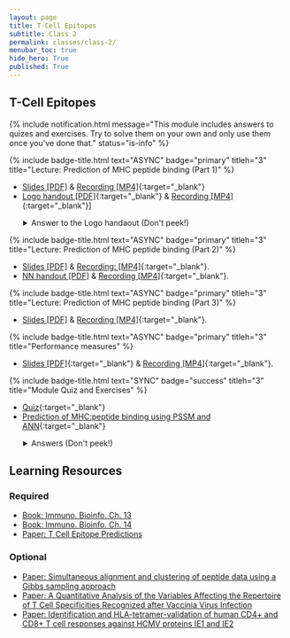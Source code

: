 ```yaml
---
layout: page
title: T-Cell Epitopes
subtitle: Class 2
permalink: classes/class-2/
menubar_toc: true
hide_hero: True
published: True
---
```


## T-Cell Epitopes 

{% include notification.html message="This module includes answers to quizes and exercises. Try to solve them on your own and only use them once you've done that." status="is-info" %}

{% include badge-title.html text="ASYNC" badge="primary" titleh="3" title="Lecture: Prediction of MHC peptide binding (Part 1)" %}

- [Slides [PDF]](http://www.cbs.dtu.dk/courses/27685.imm/presentations/MHCbinding_2020_part1.pdf) & [Recording [MP4]](http://www.cbs.dtu.dk/courses/27685.imm/recordings/MHC_part1.mp4){:target="_blank"}
- [Logo handout [PDF]](http://www.cbs.dtu.dk/courses/27685.imm/presentations/Ex_Logo.pdf){:target="_blank"} & [Recording [MP4]](http://www.cbs.dtu.dk/courses/27685.imm/recordings/Ex_Logo.mp4){:target="_blank"}]

<details style="padding-left:25px">

  <summary markdown="span">
    Answer to the Logo handaout (Don't peek!)
  </summary>

  - [Answers Logo handout Logo handout [PDF]](http://www.cbs.dtu.dk/courses/27685.imm/presentations/Ex_Logo_ans.pdf)
  
</details>

{% include badge-title.html text="ASYNC" badge="primary" titleh="3" title="Lecture: Prediction of MHC peptide binding (Part 2)" %}
- [Slides [PDF]](http://www.cbs.dtu.dk/courses/27685.imm/presentations/MHCbinding_2020_part2.pdf) & [Recording: [MP4]](http://www.cbs.dtu.dk/courses/27685.imm/recordings/MHC_part2.mp4){:target="_blank"}.
- [NN handout [PDF]](http://www.cbs.dtu.dk/courses/27685.imm/presentations/NN_handout.pdf) & [Recording [MP4]](http://www.cbs.dtu.dk/courses/27685.imm/recordings/Ex_NN.mp4){:target="_blank"}.

{% include badge-title.html text="ASYNC" badge="primary" titleh="3" title="Lecture: Prediction of MHC peptide binding (Part 3)" %}

- [Slides [PDF]](http://www.cbs.dtu.dk/courses/27685.imm/presentations/MHCbinding_2020_part3.pdf) & [Recording [MP4]](http://www.cbs.dtu.dk/courses/27685.imm/recordings/MHC_part3.mp4){:target="_blank"}.

{% include badge-title.html text="ASYNC" badge="primary" titleh="3" title="Performance measures" %}
- [Slides [PDF]](http://www.cbs.dtu.dk/courses/ILRI_workshop/presentations/Performance_measure.pdf){:target="_blank"} & [Recording [MP4]](http://www.cbs.dtu.dk/courses/22125/recordings/Performance_measure.mp4){:target="_blank"}.

{% include badge-title.html text="SYNC" badge="success" titleh="3" title="Module Quiz and Exercises" %}

- [Quiz](https://docs.google.com/forms/d/e/1FAIpQLSd-SLKWX4uCTitk0lOBeiODBx1T39mOuEWjE01TOTAx6iR68g/viewform?usp=sf_link){:target="_blank"}
- [Prediction of MHC:peptide binding using PSSM and ANN](http://www.cbs.dtu.dk/courses/27685.imm/exercise_MHC_bind/exercise_2019.php){:target="_blank"}

<details style="padding-left:25px">

  <summary markdown="span">
    Answers (Don't peek!)
  </summary>

  - [Anwsers: Prediction of MHC:peptide binding using PSSM and ANN [Web]](http://www.cbs.dtu.dk/courses/27685.imm/exercise_MHC_bind/exercise_2019_ans.php){:target="_blank"}
  
</details>

## Learning Resources

### Required

- [Book: Immuno. Bioinfo. Ch. 13](https://teaching.healthtech.dtu.dk/22145/images/a/aa/Lund_et_al_immunological_bioinformatics_2005_chapter_13.pdf)
- [Book: Immuno. Bioinfo. Ch. 14](https://teaching.healthtech.dtu.dk/22145/images/b/ba/Lund_et_al_immunological_bioinformatics_2005_chapter_14.pdf)
- [Paper: T Cell Epitope Predictions](https://www.annualreviews.org/doi/10.1146/annurev-immunol-082119-124838)

### Optional
- [Paper: Simultaneous alignment and clustering of peptide data using a Gibbs sampling approach](https://www.ncbi.nlm.nih.gov/pubmed/23097419)
- [Paper: A Quantitative Analysis of the Variables Affecting the Repertoire of T Cell Specificities Recognized after Vaccinia Virus Infection](http://www.jimmunol.org/content/178/12/7890.long)
- [Paper: Identification and HLA-tetramer-validation of human CD4+ and CD8+ T cell responses against HCMV proteins IE1 and IE2](https://www.ncbi.nlm.nih.gov/pubmed/24760079)
